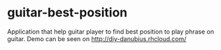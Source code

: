 # guitar-best-position

Application that help guitar player to find best position to play phrase on guitar.
Demo can be seen on http://diy-danubius.rhcloud.com/
